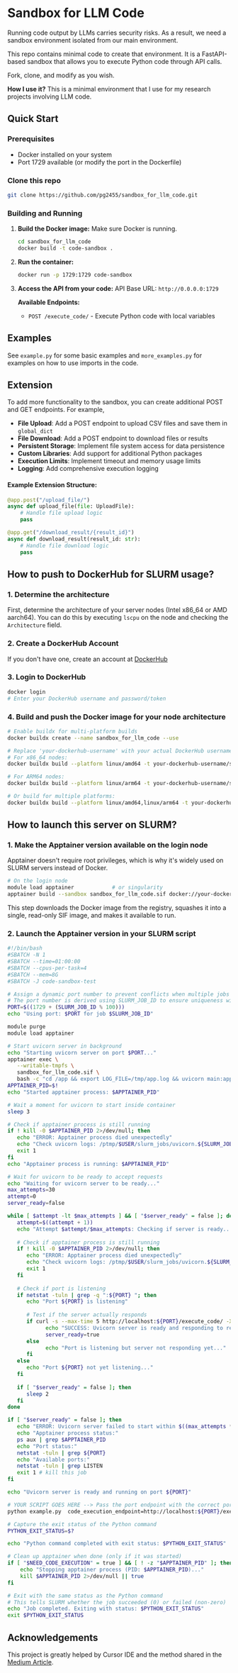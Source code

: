 # Sandbox for LLM Code

Running code output by LLMs carries security risks. As a result, we need a sandbox environment isolated from our main environment.

This repo contains minimal code to create that environment. It is a FastAPI-based sandbox that allows you to execute Python code through API calls.

Fork, clone, and modify as you wish.

**How I use it?** This is a minimal environment that I use for my research projects involving LLM code.

## Quick Start

### Prerequisites
- Docker installed on your system
- Port 1729 available (or modify the port in the Dockerfile)

### Clone this repo

```bash
git clone https://github.com/pg2455/sandbox_for_llm_code.git
```

### Building and Running

1. **Build the Docker image:** Make sure Docker is running. 
   ```bash
   cd sandbox_for_llm_code
   docker build -t code-sandbox .
   ```

2. **Run the container:**
   ```bash
   docker run -p 1729:1729 code-sandbox
   ```

3. **Access the API from your code:**
   API Base URL: `http://0.0.0.0:1729`
   
   **Available Endpoints:**
   - `POST /execute_code/` - Execute Python code with local variables

## Examples

See `example.py` for some basic examples and `more_examples.py` for examples on how to use imports in the code.

## Extension

To add more functionality to the sandbox, you can create additional POST and GET endpoints. For example, 

- **File Upload**: Add a POST endpoint to upload CSV files and save them in `global_dict`
- **File Download**: Add a POST endpoint to download files or results
- **Persistent Storage**: Implement file system access for data persistence
- **Custom Libraries**: Add support for additional Python packages
- **Execution Limits**: Implement timeout and memory usage limits
- **Logging**: Add comprehensive execution logging

#### Example Extension Structure:
```python
@app.post("/upload_file/")
async def upload_file(file: UploadFile):
    # Handle file upload logic
    pass

@app.get("/download_result/{result_id}")
async def download_result(result_id: str):
    # Handle file download logic
    pass
```

## How to push to DockerHub for SLURM usage?

### 1. Determine the architecture
First, determine the architecture of your server nodes (Intel x86_64 or AMD aarch64). You can do this by executing `lscpu` on the node and checking the `Architecture` field.

### 2. Create a DockerHub Account
If you don't have one, create an account at [DockerHub](https://hub.docker.com/)

### 3. Login to DockerHub
```bash
docker login
# Enter your DockerHub username and password/token
```

### 4. Build and push the Docker image for your node architecture
```bash
# Enable buildx for multi-platform builds
docker buildx create --name sandbox_for_llm_code --use

# Replace 'your-dockerhub-username' with your actual DockerHub username
# For x86_64 nodes:
docker buildx build --platform linux/amd64 -t your-dockerhub-username/sandbox_for_llm_code:latest . --push

# For ARM64 nodes:
docker buildx build --platform linux/arm64 -t your-dockerhub-username/sandbox_for_llm_code:latest . --push

# Or build for multiple platforms:
docker buildx build --platform linux/amd64,linux/arm64 -t your-dockerhub-username/sandbox_for_llm_code:latest . --push
```

## How to launch this server on SLURM?

### 1. Make the Apptainer version available on the login node
Apptainer doesn't require root privileges, which is why it's widely used on SLURM servers instead of Docker.

```bash
# On the login node
module load apptainer            # or singularity
apptainer build --sandbox sandbox_for_llm_code.sif docker://your-dockerhub-username/sandbox_for_llm_code:latest
```

This step downloads the Docker image from the registry, squashes it into a single, read-only SIF image, and makes it available to run.

### 2. Launch the Apptainer version in your SLURM script

```bash
#!/bin/bash
#SBATCH -N 1
#SBATCH --time=01:00:00
#SBATCH --cpus-per-task=4
#SBATCH --mem=8G
#SBATCH -J code-sandbox-test

# Assign a dynamic port number to prevent conflicts when multiple jobs are executed on the same node.
# The port number is derived using SLURM_JOB_ID to ensure uniqueness within the node.
PORT=$((1729 + (SLURM_JOB_ID % 100)))
echo "Using port: $PORT for job $SLURM_JOB_ID"

module purge
module load apptainer 

# Start uvicorn server in background
echo "Starting uvicorn server on port $PORT..."
apptainer exec \
   --writable-tmpfs \
   sandbox_for_llm_code.sif \
   bash -c "cd /app && export LOG_FILE=/tmp/app.log && uvicorn main:app --host 0.0.0.0 --port $PORT" > /ptmp/$USER/slurm_jobs/uvicorn.${SLURM_JOB_ID}.log 2>&1 &
APPTAINER_PID=$!
echo "Started apptainer process: $APPTAINER_PID"

# Wait a moment for uvicorn to start inside container
sleep 3

# Check if apptainer process is still running
if ! kill -0 $APPTAINER_PID 2>/dev/null; then
   echo "ERROR: Apptainer process died unexpectedly"
   echo "Check uvicorn logs: /ptmp/$USER/slurm_jobs/uvicorn.${SLURM_JOB_ID}.log"
   exit 1
fi
echo "Apptainer process is running: $APPTAINER_PID"

# Wait for uvicorn to be ready to accept requests
echo "Waiting for uvicorn server to be ready..."
max_attempts=30
attempt=0
server_ready=false

while [ $attempt -lt $max_attempts ] && [ "$server_ready" = false ]; do
   attempt=$((attempt + 1))
   echo "Attempt $attempt/$max_attempts: Checking if server is ready..."
   
   # Check if apptainer process is still running
   if ! kill -0 $APPTAINER_PID 2>/dev/null; then
      echo "ERROR: Apptainer process died unexpectedly"
      echo "Check uvicorn logs: /ptmp/$USER/slurm_jobs/uvicorn.${SLURM_JOB_ID}.log"
      exit 1
   fi
   
   # Check if port is listening
   if netstat -tuln | grep -q ":${PORT} "; then
      echo "Port ${PORT} is listening"
      
      # Test if the server actually responds
      if curl -s --max-time 5 http://localhost:${PORT}/execute_code/ -X POST -H "Content-Type: application/json" -d '{"code": "print(\"test\")", "local_dict": {}}' >/dev/null 2>&1; then
            echo "SUCCESS: Uvicorn server is ready and responding to requests!"
            server_ready=true
      else
            echo "Port is listening but server not responding yet..."
      fi
   else
      echo "Port ${PORT} not yet listening..."
   fi
   
   if [ "$server_ready" = false ]; then
      sleep 2
   fi
done

if [ "$server_ready" = false ]; then
   echo "ERROR: Uvicorn server failed to start within $((max_attempts * 2)) seconds"
   echo "Apptainer process status:"
   ps aux | grep $APPTAINER_PID
   echo "Port status:"
   netstat -tuln | grep ${PORT}
   echo "Available ports:"
   netstat -tuln | grep LISTEN
   exit 1 # kill this job
fi

echo "Uvicorn server is ready and running on port ${PORT}"

# YOUR SCRIPT GOES HERE --> Pass the port endpoint with the correct port here. 
python example.py  code_execution_endpoint=http://localhost:${PORT}/execute_code/

# Capture the exit status of the Python command
PYTHON_EXIT_STATUS=$?

echo "Python command completed with exit status: $PYTHON_EXIT_STATUS"

# Clean up apptainer when done (only if it was started)
if [ "$NEED_CODE_EXECUTION" = true ] && [ ! -z "$APPTAINER_PID" ]; then
    echo "Stopping apptainer process (PID: $APPTAINER_PID)..."
    kill $APPTAINER_PID 2>/dev/null || true
fi

# Exit with the same status as the Python command
# This tells SLURM whether the job succeeded (0) or failed (non-zero)
echo "Job completed. Exiting with status: $PYTHON_EXIT_STATUS"
exit $PYTHON_EXIT_STATUS
```

## Acknowledgements
This project is greatly helped by Cursor IDE and the method shared in the [Medium Article](https://medium.com/@Shrishml/making-our-own-code-interpreter-part-1-making-of-a-sandbox-382da3339eaa).
